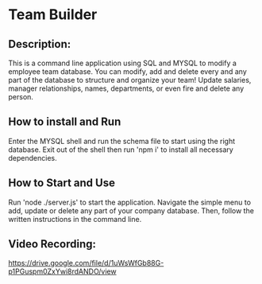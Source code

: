 # Team Builder

## Description:

This is a command line application using SQL and MYSQL to modify a employee team database. You can modify, add and delete
every and any part of the database to structure and organize your team! Update salaries, manager relationships, names, 
departments, or even fire and delete any person.

## How to install and Run

Enter the MYSQL shell and run the schema file to start using the right database.
Exit out of the shell then run 'npm i' to install all necessary dependencies.

## How to Start and Use

Run 'node ./server.js' to start the application. Navigate the simple menu to add, update or 
delete any part of your company database. Then, follow the written instructions in the command line.

## Video Recording: 

https://drive.google.com/file/d/1uWsWfGb88G-p1PGuspm0ZxYwi8rdANDO/view
